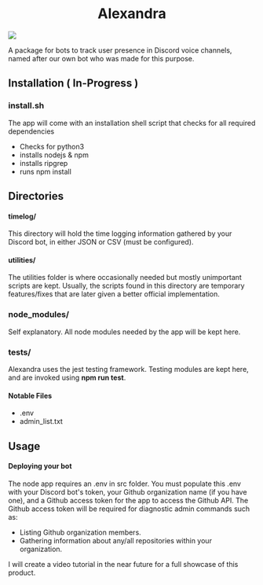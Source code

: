 <div align="center">
<h1>
  Alexandra

</h1>
</div>

![](https://github.com/JohannSuarez/alexandra/actions/workflows/node.js.yml/badge.svg) 


A package for bots to track user presence in Discord voice channels, named after our own bot who was made for this purpose. 



## Installation ( In-Progress )


### install.sh

The app will come with an installation
shell script that checks for all required 
dependencies

* Checks for python3
* installs nodejs & npm
* installs ripgrep
* runs npm install



## Directories

#### timelog/
This directory will hold the time logging information gathered
by your Discord bot, in either JSON or CSV (must be configured). 

#### utilities/
The utilities folder is where occasionally needed but mostly unimportant scripts are kept. Usually, the scripts found in this directory are temporary features/fixes that are later given a better official implementation.

### node_modules/
Self explanatory. All node modules needed by the app will be kept here.


### tests/

Alexandra uses the jest testing framework. 
Testing modules are kept here, and are invoked using
**npm run test**.

#### Notable Files
* .env
* admin_list.txt


## Usage
  

#### Deploying your bot


The node app requires an .env in src folder.
You must populate this .env with your Discord bot's token,
your Github organization name (if you have one), 
and a Github access token for the app to access the 
Github API. The Github access token will be required 
for diagnostic admin commands such as:
- Listing Github organization members.
- Gathering information about any/all repositories within your organization.


I will create a video tutorial in the near future 
for a full showcase of this product.
